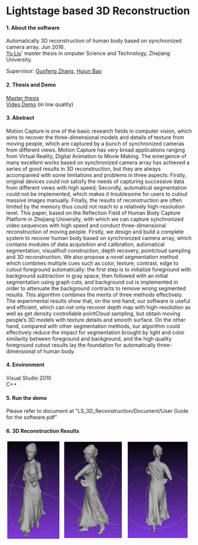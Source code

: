 # Lightstage based 3D Reconstruction

#### 1. About the software
Automatically 3D reconstruction of human body based on synchronized camera array. Jun 2016.<br>
[Yu Liu](https://sites.google.com/site/yuliuunilau/home)' master thesis in omputer Science and Technology, Zhejiang University.<br>

Supervisor: [Guofeng Zhang](http://www.cad.zju.edu.cn/home/gfzhang/), [Hujun Bao](http://www.cad.zju.edu.cn/bao/)


#### 2. Thesis and Demo
[Master thesis](https://drive.google.com/file/d/19U7orKvMit1q33nVchfpTD8frHLep2WU/view) <br>
[Video Demo](https://youtu.be/PzfYyTo8qss) (in low quality)


#### 3. Abstract
Motion Capture is one of the basic research fields in computer vision, which aims
to recover the three-dimensional models and details of texture from moving people,
which are captured by a bunch of synchronized cameras from different views. Motion
Capture has very broad applications ranging from Virtual Reality, Digital Animation to
Movie Making. The emergence of many excellent works based on synchronized
camera array has achieved a series of good results in 3D reconstruction, but they are
always accompanied with some limitations and problems in three aspects: Firstly,
original devices could not satisfy the needs of capturing successive data from different
views with high speed; Secondly, automatical segmentation could not be implemented,
which makes it troublesome for users to cutout massive images manually. Finally, the
results of reconstruction are often limited by the memory thus could not reach to a
relatively high-resolution level.
This paper, based on the Reflection Field of Human Body Capture Platform in
Zhejiang University, with which we can capture synchronized video sequences with
high speed and conduct three-dimensional reconstruction of moving people. Firstly, we
design and build a complete system to recover human body based on synchronized
camera array, which contains modules of data acquisition and calibration, automatical
segmentation, visuallhull construction, depth recovery, pointcloud sampling and 3D
reconstruction. We also propose a novel segmentation method which combines
multiple cues such as color, texture, contrast, edge to cutout foreground automatically:
the first step is to initialize foreground with background subtraction in gray space, then
followed with an initial segmentation using graph cuts, and background cut is
implemented in order to attenuate the background contracts to remove wrong
segmented results. This algorithm combines the merits of three methods effectively.
The experimental results show that, on the one hand, our software is useful and
efficient, which can not only recover depth map with high-resolution as well as get
density controllable pointCloud sampling, but obtain moving people’s 3D models
with texture details and smooth surface. On the other hand, compared with other
segmentation methods, our algorithm could effectively reduce the impact for
segmentation brought by light and color similarity between foreground and
background, and the high quality foreground cutout results lay the foundation for
automatically three-dimensional of human body.

#### 4. Environment
Visual Studio 2010 </br>
C++

#### 5. Run the demo
Please refer to document at "LS_3D_Reconstruction/Document/User Guide for the software.pdf"

#### 6. 3D Reconstruction Results
![image](https://github.com/UniLauX/LS_3D_Reconstruction/blob/master/visualized_result.png)
